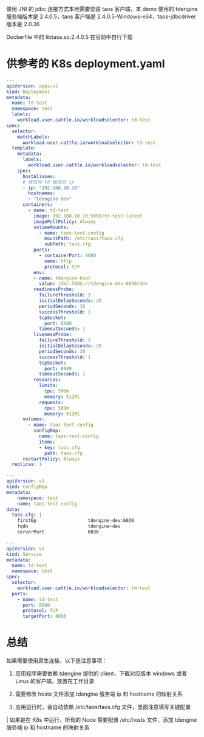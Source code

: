 使用 JNI 的 jdbc 连接方式本地需要安装 taos 客户端，本 demo 使用的 tdengine 服务端版本是 2.4.0.5，taos 客户端是 2.4.0.5-Windows-x64，taos-jdbcdriver 版本是 2.0.36

Dockerfile 中的 libtaos.so.2.4.0.5 在官网中自行下载

# 供参考的 K8s deployment.yaml

```yaml
---
apiVersion: apps/v1
kind: Deployment
metadata:
  name: td-test
  namespace: test
  labels:
    workload.user.cattle.io/workloadselector: td-test
spec:
  selector:
    matchLabels:
      workload.user.cattle.io/workloadselector: td-test
  template:
    metadata:
      labels:
        workload.user.cattle.io/workloadselector: td-test
    spec:
      hostAliases:
      # 修改为 td 服务的 ip      
      - ip: "192.168.10.10"
        hostnames:
        - "tdengine-dev"
      containers:
        - name: td-test
          image: 192.168.10.10:5000/td-test:latest
          imagePullPolicy: Always
          volumeMounts:
            - name: taos-test-config
              mountPath: /etc/taos/taos.cfg
              subPath: taos.cfg
          ports:
            - containerPort: 8080
              name: http
              protocol: TCP
          env:
          - name: tdengine-host
            value: jdbc:TAOS://tdengine-dev:6030/dev
          readinessProbe:
            failureThreshold: 3
            initialDelaySeconds: 20
            periodSeconds: 30
            successThreshold: 1
            tcpSocket:
              port: 8080
            timeoutSeconds: 1
          livenessProbe:
            failureThreshold: 3
            initialDelaySeconds: 20
            periodSeconds: 30
            successThreshold: 1
            tcpSocket:
              port: 8080
            timeoutSeconds: 1
          resources:
            limits:
              cpu: 500m
              memory: 512Mi
            requests:
              cpu: 500m
              memory: 512Mi
      volumes:
        - name: taos-test-config
          configMap:
            name: taos-test-config
            items:
            - key: taos.cfg
              path: taos.cfg
      restartPolicy: Always
  replicas: 1

---
apiVersion: v1
kind: ConfigMap
metadata:
    namespace: test
    name: taos-test-config
data:
  taos.cfg: |
    firstEp                   tdengine-dev:6030
    fqdn                      tdengine-dev
    serverPort                6030

---
apiVersion: v1
kind: Service
metadata:
  name: td-test
  namespace: test
spec:
  selector:
    workload.user.cattle.io/workloadselector: td-test
  ports:
    - name: td-test
      port: 8080
      protocol: TCP
      targetPort: 8080
```

# 总结

如果需要使用原生连接，以下是注意事项：

1. 应用程序需要依赖 tdengine 提供的 client，下载对应版本 windows 或者 Linux 的客户端，放置在工作目录

2. 需要修改 hosts 文件添加 tdengine 服务端 ip 和 hostname 的映射关系

3. 应用运行时，会自动依赖 /etc/taos/taos.cfg 文件，里面注意填写关键配置

| 如果是在 K8s 中运行，所有的 Node 需要配置 /etc/hosts 文件，添加 tdengine 服务端 ip 和 hostname 的映射关系
